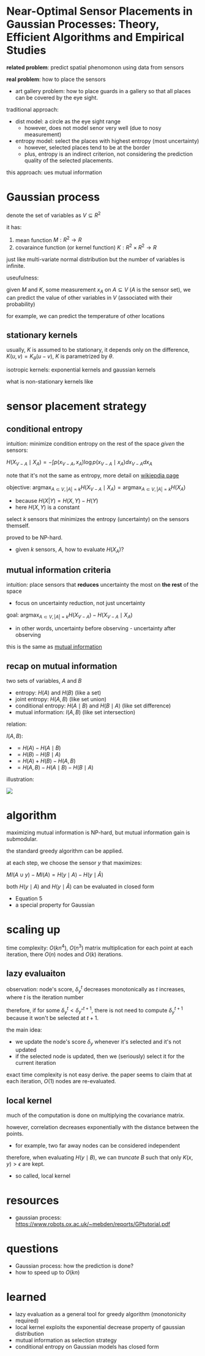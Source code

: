 # Near-Optimal Sensor Placements in Gaussian Processes: Theory, Efficient Algorithms and Empirical Studies

**related problem**: predict spatial phenomonon using data from sensors

**real problem**: how to place the sensors

- art gallery problem: how to place guards in a gallery so that all places can be covered by the eye sight. 

traditional approach: 

- dist model: a circle as the eye sight range
  - however, does not model senor very well (due to nosy measurement)
- entropy model: select the places with highest entropy (most uncertainty)
  - however, selected places tend to be at the border
  - plus, entropy is an indirect criterion, not considering the prediction quality of the selected placements.  

this approach: ues mutual information

# Gaussian process

denote the set of variables as $`V \subseteq R^{2}`$

it has: 

1. mean function $`M: R^{2} \rightarrow R`$ 
2. covaraince function (or kernel function) $`K: R^{2} \times R^{2} \rightarrow R`$

just like multi-variate normal distribution but the number of variables is infinite. 

useufulness: 

given $`M`$ and $`K`$, some measurement $`x_A`$ on $`A \subseteq V`$ ($`A`$ is the sensor set), we can predict the value of other variables in $`V`$ (associated with their probability)

for example, we can predict the temperature of other locations

## stationary kernels

usually, $`K`$ is assumed to be stationary, it depends only on the difference, $`K(u, v)=K_\theta(u-v)`$, $`K`$ is parametrized by $`\theta`$. 

isotropic kernels: exponential kernels and gaussian kernels

what is non-stationary kernels like

# sensor placement strategy

## conditional entropy

intuition: minimize condition entropy on the rest of the space *given* the sensors:

$`H(X_{V-A}\mid X_A) = - \int p(x_{V-A} , x_A) \log p(x_{V-A} \mid x_A) d x_{V-A} d x_A`$

note that it's not the same as entropy, more detail on [wikiepdia page](https://en.wikipedia.org/wiki/Conditional_entropy)

objective: $`\text{argmax}_{A \subset V, |A|=k} H(X_{V-A}\mid X_A) = \text{argmax}_{A \subset V, |A|=k} H(X_A)`$
  - because $`H(X|Y) = H(X, Y) - H(Y)`$ 
  - here $`H(X, Y)`$ is a constant

select $`k`$ sensors that minimizes the entropy (uncertainty) on the sensors themself. 

proved to be NP-hard. 

- given $`k`$ sensors, $`A`$, how to evaluate $`H(X_A)`$?

## mutual information criteria

intuition: place sensors that **reduces** uncertainty the most on **the rest** of the space
  - focus on uncertainty reduction, not just uncertainty

goal: $`\text{argmax}_{A \subset V, |A|=k} H(X_{V-A}) - H(X_{V-A} \mid X_A)`$

- in other words, uncertainty before observing - uncertainty after observing

this is the same as [mutual information](https://en.wikipedia.org/wiki/Mutual_information)

## recap on mutual information

two sets of variables, $`A`$ and $`B`$

- entropy: $`H(A)`$ and $`H(B)`$ (like a set)
- joint entropy: $`H(A, B)`$ (like set union)
- conditional entropy: $`H(A \mid B)`$ and $`H(B \mid A)`$ (like set difference)
- mutual information: $`I(A, B)`$ (like set intersection)

relation:

$`I(A, B)`$:

- $`= H(A) - H(A \mid B)`$
- $`= H(B) - H(B \mid A)`$
- $`= H(A) + H(B) - H(A, B)`$
- $`= H(A, B) - H(A \mid B) - H(B \mid A)`$

illustration:

![](https://upload.wikimedia.org/wikipedia/commons/thumb/d/d4/Entropy-mutual-information-relative-entropy-relation-diagram.svg/512px-Entropy-mutual-information-relative-entropy-relation-diagram.svg.png)

# algorithm

maximizing mutual information is NP-hard, but mutual information gain is submodular. 

the standard greedy algorithm can be applied. 

at each step, we choose the sensor $`y`$ that maximizes:

$`MI(A \cup y) - MI(A) = H(y \mid A) - H(y \mid \hat{A})`$

both $`H(y \mid A)`$ and $`H(y \mid \hat{A})`$ can be evaluated in closed form

- Equation 5
- a special property for Gaussian

# scaling up

time complexity: $`O(kn^4)`$, $`O(n^3)`$ matrix multiplication for each point at each iteration, there $`O(n)`$ nodes and $`O(k)`$ iterations.

## lazy evaluaiton

observation: node's score, $`\delta_y^t`$ decreases monotonically as $`t`$ increases, where $`t`$ is the iteration number

therefore, if for some $`\delta_y^t < \delta_{y^{*}}^{t+1}`$, there is not need to compute $`\delta_y^{t+1}`$ because it won't be selected at $`t+1`$.

the main idea:

- we update the node's score $`\delta_y`$ whenever it's selected and it's not updated
- if the selected node is updated, then we (seriously) select it for the current iteration

exact time complexity is not easy derive. the paper seems to claim that at each iteration, $`O(1)`$ nodes are re-evaluated.

## local kernel

much of the computation is done on multiplying the covariance matrix. 

however, correlation decreases exponentially with the distance between the points. 
  - for example, two far away nodes can be considered independent

therefore, when evaluating $`H(y \mid B)`$, we can *truncate* $`B`$ such that only $`K(x, y) > \epsilon`$ are kept. 
  - so called, local kernel 

# resources

- gaussian process: https://www.robots.ox.ac.uk/~mebden/reports/GPtutorial.pdf


# questions

- Gaussian process: how the prediction is done?
- how to speed up to $`O(kn)`$

# learned

- lazy evaluation as a general tool for greedy algorithm (monotonicity required)
- local kernel exploits the exponential decrease property of gaussian distribution
- mutual information as selection strategy
- conditional entropy on Gaussian models has closed form